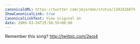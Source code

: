 ```yaml
---
canonicalURL: https://twitter.com/jmjordan/status/1382426874
ShowCanonicalLink: true
CanonicalLinkText: View original on
date: 2009-03-24T15:58:55+00:00
---
```

Remember this song? http://twitpic.com/2eoi4